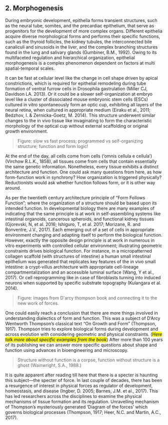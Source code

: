 
## 2. Morphogenesis

During embryonic development, epithelia forms transient structures, such as the neural tube, somites, and the precardiac epithelium, that serve as progenitors for the development of more complex organs. Different epithelia acquire diverse morphological forms and performs their specific functions, such as the thyroid follicles, the kidney tubules, the interconnected bile canaliculi and sinusoids in the liver, and the complex branching structures found in the lung and salivary glands (Gumbiner, B.M., 1992). Owing to its multifaceted regulation and hierarchical organization, epithelial morphogenesis is a complex phenomenon dependent on factors at multi spatial-temporal scales.  

It can be fast at cellular level like the change in cell shape driven by apical constrictions, which is required for epithelial remodeling during tube formation of ventral furrow cells in Drosophila gastrulation (Miller CJ, Davidson LA. 2013). Or it could be a slower self-organization at embryo level like a cluster of dissociated mouse embryonic stem cells (ESCs) cultured in vitro spontaneously form an optic cup, exhibiting all layers of the neural retina, when cultured in appropriate medium  (Eiraku et al., 2011; Bedzhov, I. & Zernicka-Goetz, M. 2014). This structure underwent similar changes to the in vivo tissue like invaginating to form the characteristic morphology of the optical cup without external scaffolding or original growth environment.  

> Figure: slow vs fast process; programmed vs self-organizing structure; function and form logic!

At the end of the day, all cells come from cells (‘omnis cellula e cellula’) (Virchow R.L.K., 1858), all tissues come from cells that contain essentially the same genetic information. Nonetheless, every tissue exhibits a distinct architecture and function. One could ask many questions from here, as how form-function work in synchrony? How organization is triggered physically? Reductionists would ask whether function follows form, or it is other way around.

As per the twentieth century architecture principle of “Form Follows Function”;  where the organization of a structure should be based upon its intended function. In developmental biology there are many examples of indicating that the same principle is at work in self-assembling systems like intestinal organoids, cancerous spheroids, and functional kidney tissues (Gjorevski, N, et al. 2016; Ishiguro, T, et al. 2017; Morizane, R. and Bonventre, J.V., 2017). Each emerging out of a set of cells in appropriate environment changing and adapting itself to perform the biological function. However, exactly the opposite design principle is at work in numerous in vitro experiments with controlled cellular environment; illustrating geometric constraints drives biological function. For instance, in a micropatterned collagen scaffold (with structures of intestine) a human small intestinal epithelium was generated that replicates key features of the in vivo small intestine: a crypt-villus architecture with appropriate cell-lineage compartmentalization and an accessible luminal surface (Wang, Y et al., 2017). Or cell reprogramming like in case of fibroblasts turning into induced neurons when supported by specific substrate topography (Kulangara et al. 2014).  

> Figure: images from D'arcy thompson book and connecting it to the new work of forces.

One could easily reach a conclusion that there are more things involved in understanding dialectics of form and function. This was a subject of D’Arcy Wentworth Thompson’s classical text “On Growth and Form” (Thompson, 1917). Thompson tries to explore biological forms during development and across evolution with considering geometric and physical constraints. (*<mark>Here talk more about specific examples from the book</mark>*) After more than 100 years of its publishing we can answer more specific questions about shape and function using advances in bioengineering and microscopy.

> Structure without function is a corpse, function without structure is a ghost (Wainwright, S.A., 1988.)

It is quite apparent after reading till here that there is a specter is haunting this subject—the specter of force. In last couple of decades, there has been a resurgence of interest in physical forces as regulator of development, homeostasis, and disease (Ingber, D. 2005; Barnes, J.M. et al., 2017). This has led researchers across the disciplines to examine the physical mechanisms of tissue formation and its regulation. Unravelling mechanism of Thompson’s mysteriously generated ‘Diagram of the forces’ which governs biological processes (Thompson, 1917; Heer, N.C. and Martin, A.C., 2017).